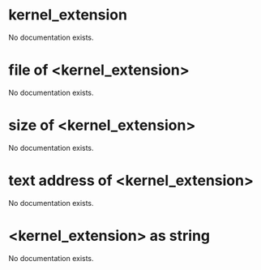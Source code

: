 # kernel_extension

No documentation exists.

# file of <kernel_extension>

No documentation exists.

# size of <kernel_extension>

No documentation exists.

# text address of <kernel_extension>

No documentation exists.

# <kernel_extension> as string

No documentation exists.
